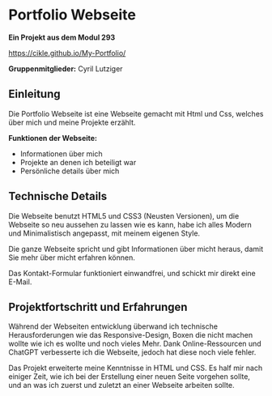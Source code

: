# Portfolio Webseite
**Ein Projekt aus dem Modul 293**

https://cikle.github.io/My-Portfolio/

**Gruppenmitglieder:** Cyril Lutziger

## Einleitung
Die Portfolio Webseite ist eine Webseite gemacht mit Html und Css, welches über mich und meine Projekte erzählt.

**Funktionen der Webseite:**
* Informationen über mich
* Projekte an denen ich beteiligt war
* Persönliche details über mich

## Technische Details

Die Webseite benutzt HTML5 und CSS3 (Neusten Versionen), um die Webseite so neu aussehen zu lassen wie es kann, habe ich alles Modern und Minimalistisch angepasst, mit meinem eigenen Style.

Die ganze Webseite spricht und gibt Informationen über micht heraus, damit Sie mehr über micht erfahren können.

Das Kontakt-Formular funktioniert einwandfrei, und schickt mir direkt eine E-Mail.

## Projektfortschritt und Erfahrungen

Während der Webseiten entwicklung überwand ich technische Herausforderungen wie das Responsive-Design, Boxen die nicht machen wollte wie ich es wollte und noch vieles Mehr. Dank Online-Ressourcen und ChatGPT verbesserte ich die Webseite, jedoch hat diese noch viele fehler.

Das Projekt erweiterte meine Kenntnisse in HTML und CSS. Es half mir nach einiger Zeit, wie ich bei der Erstellung einer neuen Seite vorgehen sollte, und an was ich zuerst und zuletzt an einer Webseite arbeiten sollte.

